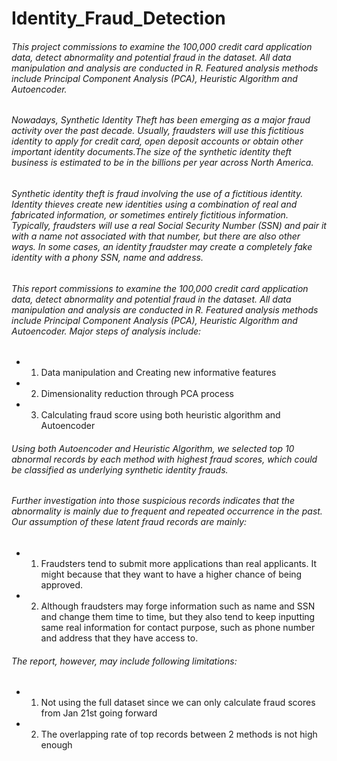 # Identity_Fraud_Detection
###### This project commissions to examine the 100,000 credit card application data, detect abnormality and potential fraud in the dataset. All data manipulation and analysis are conducted in R. Featured analysis methods include Principal Component Analysis (PCA), Heuristic Algorithm and Autoencoder.

###### Nowadays, Synthetic Identity Theft has been emerging as a major fraud activity over the past decade. Usually, fraudsters will use this fictitious identity to apply for credit card, open deposit accounts or obtain other important identity documents.The size of the synthetic identity theft business is estimated to be in the billions per year across North America.

###### Synthetic identity theft is fraud involving the use of a fictitious identity. Identity thieves create new identities using a combination of real and fabricated information, or sometimes entirely fictitious information. Typically, fraudsters will use a real Social Security Number (SSN) and pair it with a name not associated with that number, but there are also other ways. In some cases, an identity fraudster may create a completely fake identity with a phony SSN, name and address.

###### This report commissions to examine the 100,000 credit card application data, detect abnormality and potential fraud in the dataset. All data manipulation and analysis are conducted in R. Featured analysis methods include Principal Component Analysis (PCA), Heuristic Algorithm and Autoencoder. Major steps of analysis include:
* 1. Data manipulation and Creating new informative features
* 2. Dimensionality reduction through PCA process
* 3. Calculating fraud score using both heuristic algorithm and Autoencoder

###### Using both Autoencoder and Heuristic Algorithm, we selected top 10 abnormal records by each method with highest fraud scores, which could be classified as underlying synthetic identity frauds.

###### Further investigation into those suspicious records indicates that the abnormality is mainly due to frequent and repeated occurrence in the past. Our assumption of these latent fraud records are mainly:
* 1. Fraudsters tend to submit more applications than real applicants. It might because that they want to have a higher chance of being approved.
* 2. Although fraudsters may forge information such as name and SSN and change them time to time, but they also tend to keep inputting same real information for contact purpose, such as phone number and address that they have access to.

###### The report, however, may include following limitations:
* 1. Not using the full dataset since we can only calculate fraud scores from Jan 21st going forward 
* 2. The overlapping rate of top records between 2 methods is not high enough
